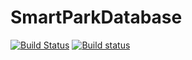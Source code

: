 # SmartParkDatabase

[![Build Status](https://travis-ci.org/taowenyin/SmartParkDatabase.svg?branch=master)](https://travis-ci.org/taowenyin/SmartParkDatabase) [![Build status](https://ci.appveyor.com/api/projects/status/m4ctnx7pnkfljjaq?svg=true)](https://ci.appveyor.com/project/taowenyin/smartparkdatabase)